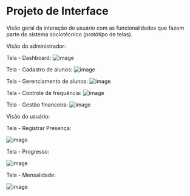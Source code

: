 
# Projeto de Interface

Visão geral da interação do usuário com as funcionalidades que fazem parte do sistema sociotécnico (protótipo de telas).

Visão do administrador:

Tela - Dashboard:
![image](https://github.com/user-attachments/assets/04523da0-fd52-4df2-81a6-132be910c145)

Tela - Cadastro de alunos:
![image](https://github.com/user-attachments/assets/acaed660-b1ec-4feb-b62c-b0ff4f666347)

Tela - Gerenciamento de alunos:
![image](https://github.com/user-attachments/assets/d6382b38-f963-419c-b546-d73af97f817c)

Tela - Controle de frequência:
![image](https://github.com/user-attachments/assets/e48651ce-60f5-4121-a4a1-20a42e56de00)

Tela - Gestão financeira:
![image](https://github.com/user-attachments/assets/0ab48078-5c43-4d12-865b-8ca665370902)

Visão do usuário:

Tela - Registrar Presença:

![image](https://github.com/user-attachments/assets/f451f4d2-e1b3-4057-8a45-5ed8ee67d3c1)

Tela - Progresso:

![image](https://github.com/user-attachments/assets/430418d0-beb6-4f82-bdb9-684ed280c476)

Tela - Mensalidade:

![image](https://github.com/user-attachments/assets/8fa7f89b-0c26-4cf0-8ce6-4b7f3491441e)







